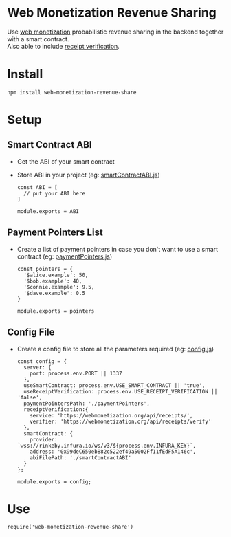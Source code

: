 # Web Monetization Revenue Sharing

Use [web monetization](https://webmonetization.org) probabilistic revenue sharing in the backend together with a smart contract. <br>
Also able to include [receipt verification](https://webmonetization.org/docs/receipt-verifier).

# Install
    
    npm install web-monetization-revenue-share

# Setup

## Smart Contract ABI
  - Get the ABI of your smart contract
  - Store ABI in your project (eg: [smartContractABI.js]())

        const ABI = [
          // put your ABI here
        ]

        module.exports = ABI    

## Payment Pointers List
  - Create a list of payment pointers in case you don't want to use a smart contract (eg: [paymentPointers.js]())

        const pointers = {
          '$alice.example': 50,
          '$bob.example': 40,
          '$connie.example': 9.5,
          '$dave.example': 0.5
        }

        module.exports = pointers

## Config File
  - Create a config file to store all the parameters required (eg: [config.js]())

        const config = {
          server: {
            port: process.env.PORT || 1337
          },
          useSmartContract: process.env.USE_SMART_CONTRACT || 'true',
          useReceiptVerification: process.env.USE_RECEIPT_VERIFICATION || 'false',
          paymentPointersPath: './paymentPointers',
          receiptVerification:{ 
            service: 'https://webmonetization.org/api/receipts/',
            verifier: 'https://webmonetization.org/api/receipts/verify'
          },
          smartContract: {
            provider: `wss://rinkeby.infura.io/ws/v3/${process.env.INFURA_KEY}`,
            address: '0x99deC650eb882c522ef49a5002Ff11fEdF5A146c',
            abiFilePath: './smartContractABI'
          }
        };
      
        module.exports = config;


# Use

    require('web-monetization-revenue-share')

